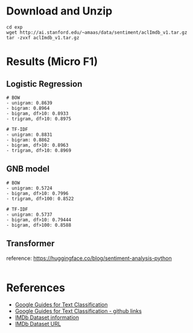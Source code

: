 # Download and Unzip
```
cd exp
wget http://ai.stanford.edu/~amaas/data/sentiment/aclImdb_v1.tar.gz
tar -zvxf aclImdb_v1.tar.gz
```

# Results (Micro F1)

## Logistic Regression
```
# BOW
- unigram: 0.8639
- bigram: 0.8964
- bigram, df>10: 0.8933
- trigram, df>10: 0.8975

# TF-IDF
- unigram: 0.8831
- bigram: 0.8862
- bigram, df>10: 0.8963
- trigram, df>10: 0.8969
```

## GNB model
```
# BOW
- unigram: 0.5724
- bigram, df>10: 0.7996
- trigram, df>100: 0.8522

# TF-IDF
- unigram: 0.5737
- bigram, df>10: 0.79444
- bigram, df>100: 0.8588
```

## Transformer
reference: https://huggingface.co/blog/sentiment-analysis-python

```

```

# References
- [Google Guides for Text Classification](https://developers.google.com/machine-learning/guides/text-classification)
- [Google Guides for Text Classification - github links](https://github.com/google/eng-edu/tree/main/ml/guides/text_classification)
- [IMDb Dataset information](http://ai.stanford.edu/~amaas/data/sentiment/) 
- [IMDb Dataset URL](http://ai.stanford.edu/~amaas/data/sentiment/aclImdb_v1.tar.gz)



